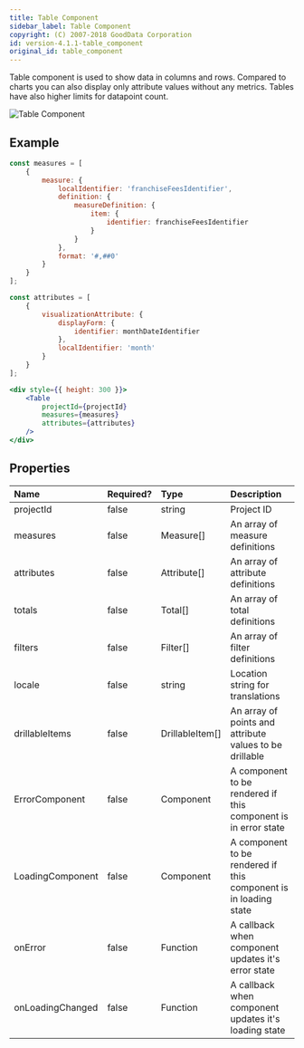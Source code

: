 ```yaml
---
title: Table Component
sidebar_label: Table Component
copyright: (C) 2007-2018 GoodData Corporation
id: version-4.1.1-table_component
original_id: table_component
---
```


Table component is used to show data in columns and rows. Compared to charts you can also display only attribute values without any metrics. Tables have also higher limits for datapoint count.

![Table Component](assets/table.png "Table Component")

## Example

```jsx
const measures = [
    {
        measure: {
            localIdentifier: 'franchiseFeesIdentifier',
            definition: {
                measureDefinition: {
                    item: {
                        identifier: franchiseFeesIdentifier
                    }
                }
            },
            format: '#,##0'
        }
    }
];

const attributes = [
    {
        visualizationAttribute: {
            displayForm: {
                identifier: monthDateIdentifier
            },
            localIdentifier: 'month'
        }
    }
];

<div style={{ height: 300 }}>
    <Table
        projectId={projectId}
        measures={measures}
        attributes={attributes}
    />
</div>
```

## Properties

| Name | Required? | Type | Description |
| :--- | :--- | :--- | :--- |
| projectId | false | string | Project ID |
| measures | false | Measure[] | An array of measure definitions |
| attributes | false | Attribute[] | An array of attribute definitions |
| totals | false | Total[] | An array of total definitions |
| filters | false | Filter[] | An array of filter definitions |
| locale | false | string | Location string for translations |
| drillableItems | false | DrillableItem[] | An array of points and attribute values to be drillable
| ErrorComponent | false | Component | A component to be rendered if this component is in error state |
| LoadingComponent | false | Component | A component to be rendered if this component is in loading state |
| onError | false | Function | A callback when component updates it's error state |
| onLoadingChanged | false | Function | A callback when component updates it's loading state |

<!-- These internals are intentionally undocumented
| afterRender | false | Function | A callback after component is rendered |
| dataSource | false | DataSource class | A class that is used to resolve AFM |
| environment | false | string | An Internal property that changes behaviour in Analytical Designer and KPI Dashboards |
| height | false | number | Height of the component in pixels |
| pushData | false | Function | A callback after AFM is resolved |
-->
